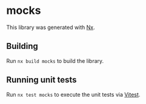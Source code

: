 # mocks

This library was generated with [Nx](https://nx.dev).

## Building

Run `nx build mocks` to build the library.

## Running unit tests

Run `nx test mocks` to execute the unit tests via [Vitest](https://vitest.dev/).
